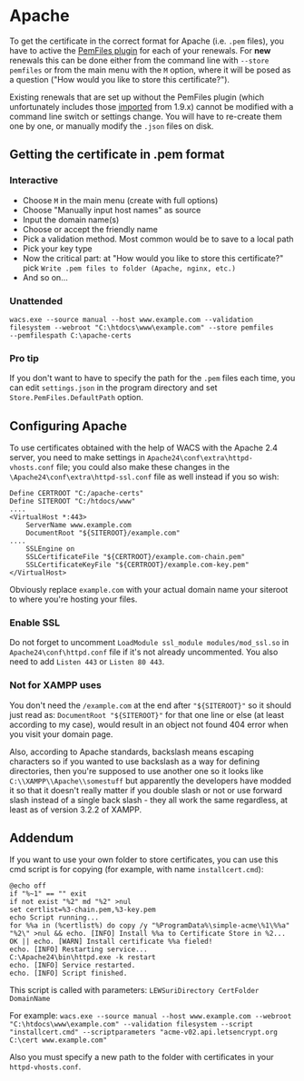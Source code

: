 ---
---
# Apache
To get the certificate in the correct format for Apache (i.e. `.pem` files), you have to active 
the [PemFiles plugin](/reference/plugins/store/pemfiles) for each of your renewals. 
For **new** renewals this can be done either from the command line with `‑‑store pemfiles` or 
from the main menu with the `M` option, where it will be posed as a question ("How would you 
like to store this certificate?"). 

Existing renewals that are set up without the PemFiles plugin (which unfortunately includes 
those [imported](/manual/upgrading/to-v2.0.0) from 1.9.x) cannot be modified with a 
command line switch or settings change. You will have to re-create them one by one, or manually 
modify the `.json` files on disk.

## Getting the certificate in .pem format

### Interactive
- Choose `M` in the main menu (create with full options)
- Choose "Manually input host names" as source
- Input the domain name(s)
- Choose or accept the friendly name
- Pick a validation method. Most common would be to save to a local path
- Pick your key type
- Now the critical part: at "How would you like to store this certificate?" pick `Write .pem files to folder (Apache, nginx, etc.)`
- And so on...

### Unattended 
`wacs.exe ‑‑source manual ‑‑host www.example.com ‑‑validation filesystem ‑‑webroot "C:\htdocs\www\example.com" ‑‑store pemfiles ‑‑pemfilespath C:\apache-certs`

### Pro tip
If you don't want to have to specify the path for the `.pem` files each time, you can 
edit `settings.json` in the program directory and set `Store.PemFiles.DefaultPath` 
option.
     
## Configuring Apache
To use certificates obtained with the help of WACS with the Apache 2.4 server, you need 
to make settings in `Apache24\conf\extra\httpd-vhosts.conf` file; you could also make 
these changes in the `\Apache24\conf\extra\httpd-ssl.conf` file as well instead if 
you so wish:

```
Define CERTROOT "C:/apache-certs"
Define SITEROOT "C:/htdocs/www"
....
<VirtualHost *:443>
    ServerName www.example.com
    DocumentRoot "${SITEROOT}/example.com"
....
    SSLEngine on
    SSLCertificateFile "${CERTROOT}/example.com-chain.pem"
    SSLCertificateKeyFile "${CERTROOT}/example.com-key.pem"
</VirtualHost>
```

Obviously replace `example.com` with your actual domain name your siteroot to 
where you're hosting your files. 

### Enable SSL 
Do not forget to uncomment `LoadModule ssl_module modules/mod_ssl.so` in `Apache24\conf\httpd.conf` 
file if it's not already uncommented. You also need to add `Listen 443` or `Listen 80 443`. 

### Not for XAMPP uses
You don't need the `/example.com` at the end after `"${SITEROOT}"` so it 
should just read as: `DocumentRoot "${SITEROOT}"` for that one line or else 
(at least according to my case), would result in an object not found 404 error 
when you visit your domain page. 

Also, according to Apache standards, backslash means escaping characters so if you wanted to 
use backslash as a way for defining directories, then you're supposed to use another one 
so it looks like `C:\\XAMPP\\Apache\\somestuff` but apparently the developers have modded 
it so that it doesn't really matter if you double slash or not or use forward slash instead 
of a single back slash - they all work the same regardless, at least as of version 
3.2.2 of XAMPP.

## Addendum
If you want to use your own folder to store certificates, you can use this cmd script is 
for copying (for example, with name `installcert.cmd`):

```
@echo off
if "%~1" == "" exit
if not exist "%2" md "%2" >nul
set certlist=%3-chain.pem,%3-key.pem
echo Script running...
for %%a in (%certlist%) do copy /y "%ProgramData%\simple-acme\%1\%%a" "%2\" >nul && echo. [INFO] Install %%a to Certificate Store in %2... OK || echo. [WARN] Install certificate %%a fieled!
echo. [INFO] Restarting service...
C:\Apache24\bin\httpd.exe -k restart
echo. [INFO] Service restarted.
echo. [INFO] Script finished.
```
This script is called with parameters:
`LEWSuriDirectory CertFolder DomainName`

For example:
`wacs.exe ‑‑source manual ‑‑host www.example.com ‑‑webroot "C:\htdocs\www\example.com" ‑‑validation filesystem ‑‑script "installcert.cmd" ‑‑scriptparameters "acme-v02.api.letsencrypt.org C:\cert www.example.com"`

Also you must specify a new path to the folder with certificates in your `httpd-vhosts.conf`.